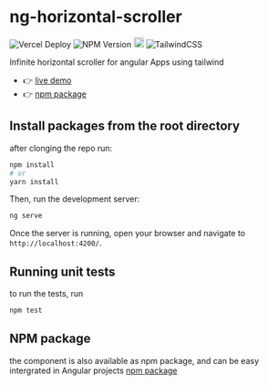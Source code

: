 

# ng-horizontal-scroller
![Vercel Deploy](https://deploy-badge.vercel.app/vercel/horizontal-scroller)
![NPM Version](https://img.shields.io/npm/v/ng-horizontal-scroller)
<img src="https://img.shields.io/badge/angular-component-blue" alt="angular cmp" height="18">
![TailwindCSS](https://img.shields.io/badge/tailwindcss-%2338B2AC.svg?style=for-the-badge&logo=tailwind-css&logoColor=white)

Infinite horizontal scroller for angular Apps using tailwind

- 👉 [live demo](https://horizontal-scroller-blue.vercel.app/)
- 👉 [npm package](https://www.npmjs.com/package/ng-horizontal-scroller)

## Install packages from the root directory
after clonging the repo run:

```bash
npm install
# or
yarn install
```
Then, run the development server:

```bash
ng serve
```

Once the server is running, open your browser and navigate to `http://localhost:4200/`. 

## Running unit tests
to run the tests, run

```bash
npm test
```

## NPM package
the component is also available as npm package, and can be easy intergrated in Angular projects
[npm package](https://www.npmjs.com/package/ng-horizontal-scroller)
